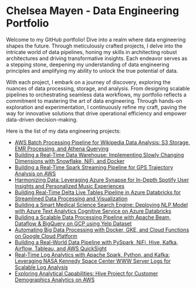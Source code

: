 # Chelsea Mayen - Data Engineering Portfolio
Welcome to my GitHub portfolio! Dive into a realm where data engineering shapes the future. Through meticulously crafted projects, I delve into the intricate world of data pipelines, honing my skills in architecting robust architectures and driving transformative insights. Each endeavor serves as a stepping stone, deepening my understanding of data engineering principles and amplifying my ability to unlock the true potential of data.

With each project, I embark on a journey of discovery, exploring the nuances of data processing, storage, and analysis. From designing scalable pipelines to orchestrating seamless data workflows, my portfolio reflects a commitment to mastering the art of data engineering. Through hands-on exploration and experimentation, I continuously refine my craft, paving the way for innovative solutions that drive operational efficiency and empower data-driven decision-making.


Here is the list of my data engineering projects:

* [AWS Batch Processing Pipeline for Wikipedia Data Analysis: S3 Storage, EMR Processing, and Athena Querying](https://github.com/cmayen18/DataEngineeringPortfolio/tree/main/Projects/AWS%20Batch%20Processing%20Pipeline%20for%20Wikipedia%20Data%20Analysis)
* [Building a Real-Time Data Warehouse: Implementing Slowly Changing Dimensions with Snowflake, NiFi, and Docker](https://github.com/cmayen18/DataEngineeringPortfolio/tree/main/Projects/Building%20a%20Real-Time%20Data%20Warehouse)
* [Building a Real-Time Spark Streaming Pipeline for GPS Trajectory Analysis on AWS](https://github.com/cmayen18/DataEngineeringPortfolio/tree/main/Projects/uilding%20a%20Real-Time%20Spark%20Streaming%20Pipeline%20for%20GPS%20Trajectory%20Analysis%20on%20AWS)
* [Harmonizing Data: Leveraging Azure Synapse for In-Depth Spotify User Insights and Personalized Music Experiences]()
* [Building Real-Time Delta Live Tables Pipeline in Azure Databricks for Streamlined Data Processing and Visualization]()
* [Building a Smart Medical Science Search Engine: Deploying NLP Model with Azure Text Analytics Cognitive Service on Azure Databricks]()
* [Building a Scalable Data Processing Pipeline with Apache Beam, Dataflow & BigQuery on GCP using Yelp Dataset]()
* [Automating Big Data Processing with Docker, GKE, and Cloud Functions on Google Cloud Platform]()
* [Building a Real-World Data Pipeline with PySpark, NiFi, Hive, Kafka, Airflow, Tableau, and AWS QuickSight]()
* [Real-Time Log Analytics with Apache Spark, Python, and Kafka: Leveraging NASA Kennedy Space Center WWW Server Logs for Scalable Log Analysis]()
* [Exploring Analytical Capabilities: Hive Project for Customer Demographics Analytics on AWS]()




